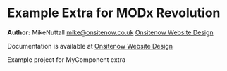 Example Extra for MODx Revolution
=======================================


**Author:** MikeNuttall mike@onsitenow.co.uk [Onsitenow Website Design](http://onsitenow.co.uk)

Documentation is available at [Onsitenow Website Design](http://bobsguides.com/example-tutorial.html)

Example project for MyComponent extra
